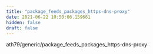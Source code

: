```yaml
---
title: "package_feeds_packages_https-dns-proxy"
date: 2021-06-22 10:50:06.159661
hidden: false
draft: false
---
```


ath79/generic/package_feeds_packages_https-dns-proxy

